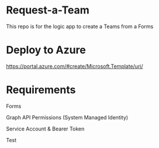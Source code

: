# Request-a-Team
This repo is for the logic app to create a Teams from a Forms

# Deploy to Azure
https://portal.azure.com/#create/Microsoft.Template/uri/

# Requirements

Forms

Graph API Permissions (System Managed Identity) 

Service Account & Bearer Token

Test
